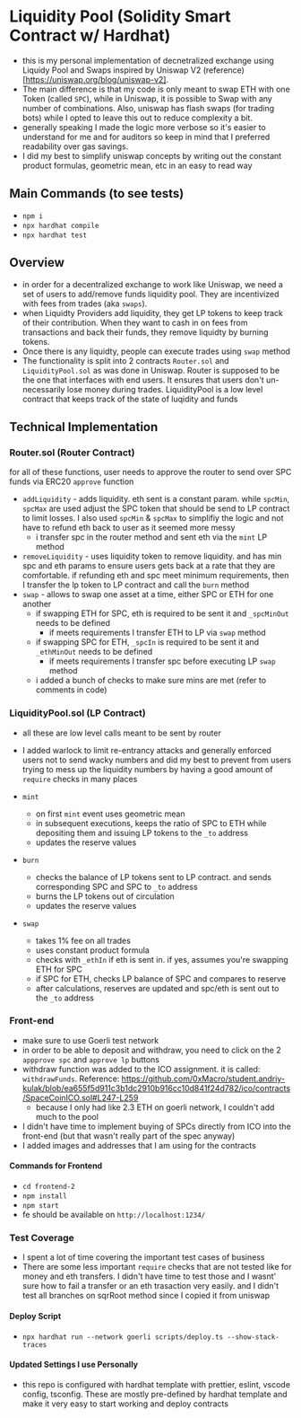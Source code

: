 # Liquidity Pool (Solidity Smart Contract w/ Hardhat)

- this is my personal implementation of decnetralized exchange using Liquidy Pool and Swaps inspired by Uniswap V2 (reference)[https://uniswap.org/blog/uniswap-v2].
- The main difference is that my code is only meant to swap ETH with one Token (called `SPC`), while in Uniswap, it is possible to Swap with any number of combinations. Also, uniswap has flash swaps (for trading bots) while I opted to leave this out to reduce complexity a bit.
- generally speaking I made the logic more verbose so it's easier to understand for me and for auditors so keep in mind that I preferred readability over gas savings.
- I did my best to simplify uniswap concepts by writing out the constant product formulas, geometric mean, etc in an easy to read way

## Main Commands (to see tests)

- `npm i`
- `npx hardhat compile`
- `npx hardhat test`

## Overview

- in order for a decentralized exchange to work like Uniswap, we need a set of users to add/remove funds liquidity pool. They are incentivized with fees from trades (aka `swaps`).
- when Liquidty Providers add liquidity, they get LP tokens to keep track of their contribution. When they want to cash in on fees from transactions and back their funds, they remove liquidty by burning tokens.
- Once there is any liquidty, people can execute trades using `swap` method
- The functionality is split into 2 contracts `Router.sol` and `LiquidityPool.sol` as was done in Uniswap. Router is supposed to be the one that interfaces with end users. It ensures that users don't un-necessarily lose money during trades. LiquidityPool is a low level contract that keeps track of the state of luqidity and funds

## Technical Implementation

### Router.sol (Router Contract)

for all of these functions, user needs to approve the router to send over SPC funds via ERC20 `approve` function

- `addLiquidity` - adds liquidity. eth sent is a constant param. while `spcMin`, `spcMax` are used adjust the SPC token that should be send to LP contract to limit losses. I also used `spcMin` & `spcMax` to simplifiy the logic and not have to refund eth back to user as it seemed more messy
  - i transfer spc in the router method and sent eth via the `mint` LP method
- `removeLiquidity` - uses liquidity token to remove liquidity. and has min spc and eth params to ensure users gets back at a rate that they are comfortable. if refunding eth and spc meet minimum requirements, then I transfer the lp token to LP contract and call the `burn` method
- `swap` - allows to swap one asset at a time, either SPC or ETH for one another
  - if swapping ETH for SPC, eth is required to be sent it and `_spcMinOut` needs to be defined
    - if meets requirements I transfer ETH to LP via `swap` method
  - if swapping SPC for ETH, `_spcIn` is required to be sent it and `_ethMinOut` needs to be defined
    - if meets requirements I transfer spc before executing LP `swap` method
  - i added a bunch of checks to make sure mins are met (refer to comments in code)

### LiquidityPool.sol (LP Contract)

- all these are low level calls meant to be sent by router
- I added warlock to limit re-entrancy attacks and generally enforced users not to send wacky numbers and did my best to prevent from users trying to mess up the liquidity numbers by having a good amount of `require` checks in many places

- `mint`
  - on first `mint` event uses geometric mean
  - in subsequent executions, keeps the ratio of SPC to ETH while depositing them and issuing LP tokens to the `_to` address
  - updates the reserve values
- `burn`
  - checks the balance of LP tokens sent to LP contract. and sends corresponding SPC and SPC to `_to` address
  - burns the LP tokens out of circulation
  - updates the reserve values
- `swap`
  - takes 1% fee on all trades
  - uses constant product formula
  - checks with `_ethIn` if eth is sent in. if yes, assumes you're swapping ETH for SPC
  - if SPC for ETH, checks LP balance of SPC and compares to reserve
  - after calculations, reserves are updated and spc/eth is sent out to the `_to` address

### Front-end

- make sure to use Goerli test network
- in order to be able to deposit and withdraw, you need to click on the 2 `appprove spc` and `approve lp` buttons
- withdraw function was added to the ICO assignment. it is called: `withdrawFunds`. Reference: https://github.com/0xMacro/student.andriy-kulak/blob/ea655f5d911c3b1dc2910b916cc10d841f24d782/ico/contracts/SpaceCoinICO.sol#L247-L259
  - because I only had like 2.3 ETH on goerli network, I couldn't add much to the pool
- I didn't have time to implement buying of SPCs directly from ICO into the front-end (but that wasn't really part of the spec anyway)
- I added images and addresses that I am using for the contracts

#### Commands for Frontend

- `cd frontend-2`
- `npm install`
- `npm start`
- fe should be available on `http://localhost:1234/`

### Test Coverage

- I spent a lot of time covering the important test cases of business
- There are some less important `require` checks that are not tested like for money and eth transfers. I didn't have time to test those and I wasnt' sure how to fail a transfer or an eth trasaction very easily. and I didn't test all branches on sqrRoot method since I copied it from uniswap

#### Deploy Script

- `npx hardhat run --network goerli scripts/deploy.ts --show-stack-traces`

#### Updated Settings I use Personally

- this repo is configured with hardhat template with prettier, eslint, vscode config, tsconfig. These are mostly pre-defined by hardhat template and make it very easy to start working and deploy contracts
